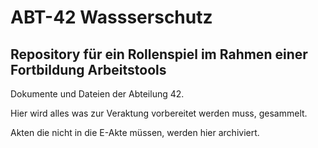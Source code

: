 # ABT-42 Wassserschutz

## Repository für ein Rollenspiel im Rahmen einer Fortbildung Arbeitstools

Dokumente und Dateien der Abteilung 42.

Hier wird alles was zur Veraktung vorbereitet werden muss, gesammelt.

Akten die nicht in die E-Akte müssen, werden hier archiviert.
